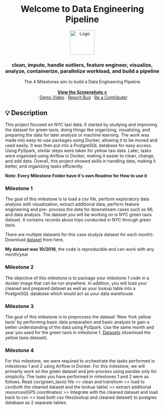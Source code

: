 
<h1 align="center">Welcome to Data Engineering Pipeline</h1>

<div align="center">
    <img src="https://github.com/omar-sherif9992/Data-Engineering-Projects/assets/69806823/5ba521c0-0490-4b5a-a1c1-887d9a1c4a0c" alt="Logo" width="80" height="80">
<br/>


  <h3 align="center">clean, impute, handle outliers, feature engineer, visualize, analyze, containerize, parallelize workload, and build a pipeline </h3>

  <p align="center">
The 4 Milestones aim to build a Data Engineering Pipeline
    <br />
    <br />
	 <a href="https://github.com/omar-sherif9992/Data-Engineering-Projects/tree/main/M4/DE_M4_49-3324_MET_10_2016/dashboard_ss" download target="_blank"><strong>View the Screenshots »</strong></a>
    <br />
   ·	  
   <a href="https://drive.google.com/file/d/1t4xE80t6eL69LLNAr0udsOg1rIoqmAvL/view?usp=drive_link">Demo Video</a>
   ·
   <a href="mailto:osa.helpme@gmail.com?subject=UnExpected%20Error%20Occured&body=Sorry%20for%20the%20inconvenience%2C%20Please%20describe%20Your%20situation%20and%20emphasis%20the%20Endpoint%20!%0A">Report Bug</a>
   	      ·
    <a href="mailto:osa.helpme@gmail.com?subject=I%20want%20to%20be%20a%20Contributor%20to%20Bachelor Thesis&body=Dear%20Omar%20Sherif">Be a Contributer</a>
  </p>
</div>

## 💡 Description
This project focused on NYC taxi data. It started by studying and improving the dataset for green taxis, doing things like organizing, visualizing, and preparing the data for later analysis or machine learning. The work was made into easy-to-use packages using Docker, allowing it to be moved and used easily. It was then put into a PostgreSQL database for easy access. Using PySpark, similar steps were taken for yellow taxi data. Later, tasks were organized using Airflow in Docker, making it easier to clean, change, and add data. Overall, this project showed skills in handling data, making it better, and organizing tasks efficiently.

**Note: Every Milestone Folder have it's own Readme for How to use it**

### Milestone 1

The goal of this milestone is to load a csv file, perform exploratory data analysis
with visualization, extract additional data, perform feature engineering and pre-
process the data for downstream cases such as ML and data analysis.
The dataset you will be working on is NYC green taxis dataset. It contains records
about trips conducted in NYC through green taxis. 

There are multiple datasets for this case study(a dataset for each month). 
Download [dataset](https://drive.google.com/drive/folders/1t8nBgbHVaA5roZY4z3RcAG1_JMYlSTqu) from here.

**My dataset was 10/2016**, the code is reproducible and can work with any month/year

### Milestone 2
The objective of this milestone is to package your milestone 1 code in a docker
image that can be run anywhere. In addition, you will load your cleaned and
prepared dataset as well as your lookup table into a PostgreSQL database which
would act as your data warehouse.

### Milestone 3
The goal of this milestone is to preprocess the dataset 'New York yellow taxis' by performing
basic data preparation and basic analysis to gain a better understanding of the data using
PySpark.
Use the same month and year you used for the green taxis in milestone 1. [Datasets](https://drive.google.com/drive/folders/1t8nBgbHVaA5roZY4z3RcAG1_JMYlSTqu) (download
the yellow taxis dataset).


### Milestone 4

For this milestone, we were required to orchestrate the tasks performed in
milestones 1 and 2 using Airflow in Docker. For this milestone, we will primarily
work on the green dataset and pre-process using pandas only for simplicity.
The tasks you have performed in milestones 1 and 2 were as follows.
Read csv(green_taxis) file >> clean and transform >> load to csv(both the
cleaned dataset and the lookup table) >> extract additional resources(GPS
coordinates) >> Integrate with the cleaned dataset and load back to csv >> load
both csv files(lookup and cleaned dataset) to postgres database as 2 separate
tables.
